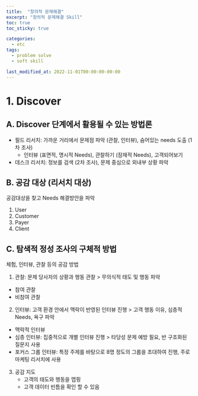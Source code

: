 ```yaml
---
title:  "창의적 문제해결"
excerpt: "창의적 문제해결 Skill"
toc: true
toc_sticky: true

categories:
  - etc
tags:
  - problem solve
  - soft skill

last_modified_at: 2022-11-01T00:00:00-00:00
---
```


# 1. Discover
## A. Discover 단계에서 활용될 수 있는 방법론
* 필드 리서치: 가까운 거리에서 문제점 파악 (관찰, 인터뷰), 숨어있는 needs 도출 (1차 조사)
  * 인터뷰 (표면적, 명시적 Needs), 관찰하기 (잠재적 Needs), 고객되어보기
* 데스크 리서치: 정보를 검색 (2차 조사), 문제 중심으로 외내부 상황 파악

## B. 공감 대상 (리서치 대상)
공감대상을 찾고 Needs 해결방안을 파악
1. User
2. Customer
3. Payer
4. Client

## C. 탐색적 정성 조사의 구체적 방법
체험, 인터뷰, 관찰 등의 공감 방법
1. 관찰: 문제 당사자의 상황과 행동 관찰 > 무의식적 태도 및 행동 파악
  * 참여 관찰
  * 비참여 관찰
2. 인터뷰: 고객 환경 안에서 맥락이 반영된 인터뷰 진행 > 고객 행동 이유, 심층적 Needs, 욕구 파악
  * 맥락적 인터뷰
  * 심층 인터뷰: 집중적으로 개별 인터뷰 진행 > 타당성 문제 예방 필요, 반 구조화된 질문지 사용
  * 포커스 그룹 인터뷰: 특정 주제를 바탕으로 8명 정도의 그룹을 초대하여 진행, 주로 마케팅 리서치에 사용
3. 공감 지도
   * 고객의 태도와 행동을 맵핑
   * 고객 데이터 빈틈을 확인 할 수 있음

  



